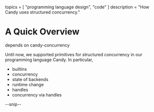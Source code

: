 topics = [ "programming language design", "code" ]
description = "How Candy uses structured concurrency."

# A Quick Overview 

depends on candy-concurrency

Until now, we supported primitives for structured concurrency in our programming language Candy.
In particular, 

- builtins
- concurrency
- state of backends
- runtime change
- handles
- concurrency via handles

--snip--


